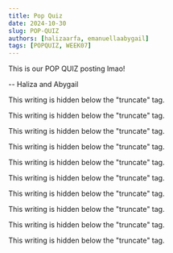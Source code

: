 ```yaml
---
title: Pop Quiz
date: 2024-10-30
slug: POP-QUIZ
authors: [halizaarfa, emanuellaabygail]
tags: [POPQUIZ, WEEK07]
---
```


This is our POP QUIZ posting lmao!

-- Haliza and Abygail

<!--truncate-->

This writing is hidden below the "truncate" tag.

This writing is hidden below the "truncate" tag.

This writing is hidden below the "truncate" tag.

This writing is hidden below the "truncate" tag.

This writing is hidden below the "truncate" tag.

This writing is hidden below the "truncate" tag.

This writing is hidden below the "truncate" tag.

This writing is hidden below the "truncate" tag.

This writing is hidden below the "truncate" tag.

This writing is hidden below the "truncate" tag.
